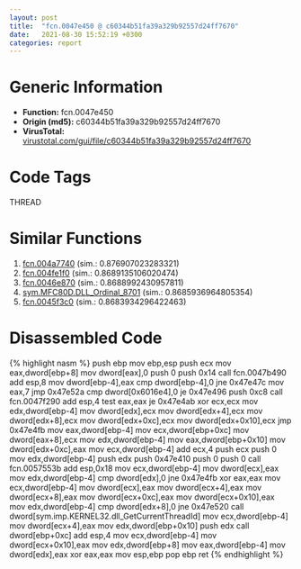 ```yaml
---
layout: post
title:  "fcn.0047e450 @ c60344b51fa39a329b92557d24ff7670"
date:   2021-08-30 15:52:19 +0300
categories: report
---
```


# Generic Information
- **Function:** fcn.0047e450
- **Origin (md5):** c60344b51fa39a329b92557d24ff7670
- **VirusTotal:** [virustotal.com/gui/file/c60344b51fa39a329b92557d24ff7670][virustotal_ref]

# Code Tags
<span class="tag" id="THREAD">THREAD</span>


# Similar Functions

1. [fcn.004a7740][similar_1_ref] (sim.: 0.876907023283321)
2. [fcn.004fe1f0][similar_2_ref] (sim.: 0.8689135106020474)
3. [fcn.0046e870][similar_3_ref] (sim.: 0.8688992430957811)
4. [sym.MFC80D.DLL\_Ordinal\_8701][similar_4_ref] (sim.: 0.8685936964805354)
5. [fcn.0045f3c0][similar_5_ref] (sim.: 0.8683934296422463)


# Disassembled Code

{% highlight nasm %}
push ebp
mov ebp,esp
push ecx
mov eax,dword[ebp+8]
mov dword[eax],0
push 0
push 0x14
call fcn.0047b490
add esp,8
mov dword[ebp-4],eax
cmp dword[ebp-4],0
jne 0x47e47c
mov eax,7
jmp 0x47e52a
cmp dword[0x6016e4],0
je 0x47e496
push 0xc8
call fcn.0047f290
add esp,4
test eax,eax
je 0x47e4ab
xor ecx,ecx
mov edx,dword[ebp-4]
mov dword[edx],ecx
mov dword[edx+4],ecx
mov dword[edx+8],ecx
mov dword[edx+0xc],ecx
mov dword[edx+0x10],ecx
jmp 0x47e4fb
mov eax,dword[ebp-4]
mov ecx,dword[ebp+0xc]
mov dword[eax+8],ecx
mov edx,dword[ebp-4]
mov eax,dword[ebp+0x10]
mov dword[edx+0xc],eax
mov ecx,dword[ebp-4]
add ecx,4
push ecx
push 0
mov edx,dword[ebp-4]
push edx
push 0x47e410
push 0
push 0
call fcn.0057553b
add esp,0x18
mov ecx,dword[ebp-4]
mov dword[ecx],eax
mov edx,dword[ebp-4]
cmp dword[edx],0
jne 0x47e4fb
xor eax,eax
mov ecx,dword[ebp-4]
mov dword[ecx],eax
mov dword[ecx+4],eax
mov dword[ecx+8],eax
mov dword[ecx+0xc],eax
mov dword[ecx+0x10],eax
mov edx,dword[ebp-4]
cmp dword[edx+8],0
jne 0x47e520
call dword[sym.imp.KERNEL32.dll_GetCurrentThreadId]
mov ecx,dword[ebp-4]
mov dword[ecx+4],eax
mov edx,dword[ebp+0x10]
push edx
call dword[ebp+0xc]
add esp,4
mov ecx,dword[ebp-4]
mov dword[ecx+0x10],eax
mov edx,dword[ebp+8]
mov eax,dword[ebp-4]
mov dword[edx],eax
xor eax,eax
mov esp,ebp
pop ebp
ret 
{% endhighlight %}


[similar_1_ref]: /report/fcn.004a7740@c60344b51fa39a329b92557d24ff7670
[similar_2_ref]: /report/fcn.004fe1f0@c60344b51fa39a329b92557d24ff7670
[similar_3_ref]: /report/fcn.0046e870@c60344b51fa39a329b92557d24ff7670
[similar_4_ref]: /report/sym.MFC80D.DLL_Ordinal_8701@ebea46c6b17785efc2ebcb24ad99656c
[similar_5_ref]: /report/fcn.0045f3c0@c60344b51fa39a329b92557d24ff7670
[virustotal_ref]: https://www.virustotal.com/gui/file/c60344b51fa39a329b92557d24ff7670